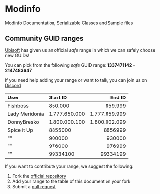 # Modinfo
 Modinfo Documentation, Serializable Classes and Sample files

## Community GUID ranges

[Ubisoft](https://anno-union.com/en/new-anno-union-history-edition-update-anno-afternoon/) has given us an official *safe* range in which we can safely choose new GUIDs! 

You can pick from the following *safe* GUID range: **1337471142 - 2147483647**

If you need help adding your range or want to talk, you can join us on [Discord](https://discord.gg/KEVaVby)


| User           | Start ID      |        End ID |
| :------------- | :------------ | ------------: |
| Fishboss       | 850.000       |       859.999 |
| Lady Meridonia | 1.777.650.000 | 1.777.659.999 |
| DonnyBresko    | 1.800.000.100 | 1.800.002.099 |
| Spice it Up    | 8855000       | 8856999       |
| ""             | 900000        | 930000        |
| ""             | 976000        | 976999        |
| ""             | 99334100      | 99334199      |



If you want to contribute your range, we suggest the following:

1. Fork the [official repository](https://github.com/taubenangriff/Modinfo/fork)
2. Add your range to the table of this document on your fork
3. Submit a [pull request](https://github.com/taubenangriff/Modinfo/pulls)


